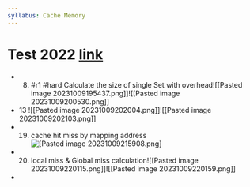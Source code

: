 ```yaml
---
syllabus: Cache Memory
---
```

# Test 2022 [link](https://uxkhzfstdjcborfuyyknhkhbyfnskrywvveioufkbjkupomnptjwvhbavkysuhi.vercel.app/solution.html?testId=6120f9dfc3b76d335c7fea45&test_id=21)
- 8. #r1 #hard Calculate the size of single Set with overhead![[Pasted image 20231009195437.png]]![[Pasted image 20231009200530.png]]
- 13 ![[Pasted image 20231009202004.png]]![[Pasted image 20231009202103.png]]
- 19. cache hit miss by mapping address![[Pasted image 20231009215908.png]](C)
- 20. local miss & Global miss calculation![[Pasted image 20231009220115.png]]![[Pasted image 20231009220159.png]]
- 